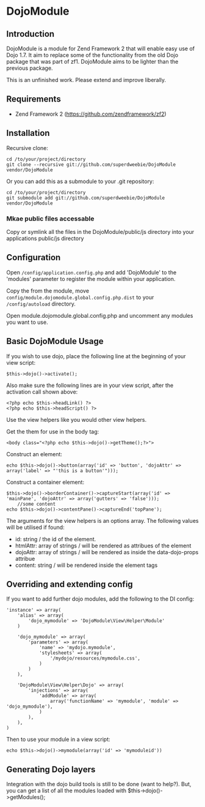 DojoModule
==========

## Introduction
DojoModule is a module for Zend Framework 2 that will enable easy use of Dojo 1.7. It aim to replace some of the functionality from the old Dojo package that was part of zf1. DojoModule aims to be lighter than the previous package.

This is an unfinished work. Please extend and improve liberally.

## Requirements
  * Zend Framework 2 (https://github.com/zendframework/zf2)
  
## Installation

Recursive clone:

    cd /to/your/project/directory
    git clone --recursive git://github.com/superdweebie/DojoModule vendor/DojoModule

Or you can add this as a submodule to your .git repository:

    cd /to/your/project/directory
    git submodule add git://github.com/superdweebie/DojoModule  vendor/DojoModule

### Mkae public files accessable
Copy or symlink all the files in the DojoModule/public/js directory into your applications public/js directory
	
## Configuration

Open `/config/application.config.php` and add 'DojoModule'
to the 'modules' parameter to register the module within your application.

Copy the from the module, move `config/module.dojomodule.global.config.php.dist` to your `/config/autoload` directory.

Open module.dojomodule.global.config.php and uncomment any modules you want to use.

## Basic DojoModule Usage

If you wish to use dojo, place the following line at the beginning of your view script:

    $this->dojo()->activate();

Also make sure the following lines are in your view script, after the activation call shown above:

    <?php echo $this->headLink() ?>
    <?php echo $this->headScript() ?>   

Use the view helpers like you would other view helpers.

Get the them for use in the body tag:

    <body class="<?php echo $this->dojo()->getTheme();?>">

Construct an element:

    echo $this->dojo()->button(array('id' => 'button', 'dojoAttr' => array('label' => "'this is a button'")));  

Construct a container element:

    $this->dojo()->borderContainer()->captureStart(array('id' => 'mainPane', 'dojoAttr' => array('gutters' => 'false')));
        //some content
    echo $this->dojo()->contentPane()->captureEnd('topPane');

The arguments for the view helpers is an options array. The following values will be utilised if found:
* id: string / the id of the element.
* htmlAttr: array of strings / will be rendered as attribues of the element
* dojoAttr: array of strings / will be rendered as inside the data-dojo-props attribue
* content: string / will be rendered inside the element tags

## Overriding and extending config

If you want to add further dojo modules, add the following to the DI config:

    'instance' => array(
        'alias' => array(
            'dojo_mymodule' => 'DojoModule\View\Helper\Module'
        )

        'dojo_mymodule' => array(
            'parameters' => array(
                'name' => 'mydojo.mymodule',
                'stylesheets' => array(
                    '/mydojo/resources/mymodule.css',                         
                )                    
            )
        ),

        'DojoModule\View\Helper\Dojo' => array(
            'injections' => array(
                'addModule' => array(
                    array('functionName' => 'mymodule', 'module' => 'dojo_mymodule'),                    
                )
            ),                   
        ),
    )

Then to use your module in a view script:
    
    echo $this->dojo()->mymodule(array('id' => 'mymoduleid'))

## Generating Dojo layers
Integration with the dojo build tools is still to be done (want to help?). But,
you can get a list of all the modules loaded with $this->dojo()->getModules();
